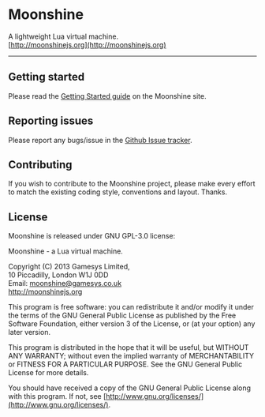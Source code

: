 # Moonshine
A lightweight Lua virtual machine.  
[http://moonshinejs.org](http://moonshinejs.org)

---

## Getting started

Please read the [Getting Started guide](http://moonshinejs.org/getting-started) on the Moonshine site.


## Reporting issues

Please report any bugs/issue in the [Github Issue tracker](https://github.com/gamesys/moonshine/issues).


## Contributing

If you wish to contribute to the Moonshine project, please make every effort to match the existing coding style, conventions and layout. Thanks.


## License

Moonshine is released under GNU GPL-3.0 license:

Moonshine - a Lua virtual machine.

Copyright (C) 2013 Gamesys Limited,  
10 Piccadilly, London W1J 0DD  
Email: moonshine@gamesys.co.uk  
http://moonshinejs.org

This program is free software: you can redistribute it and/or modify
it under the terms of the GNU General Public License as published by
the Free Software Foundation, either version 3 of the License, or
(at your option) any later version.

This program is distributed in the hope that it will be useful,
but WITHOUT ANY WARRANTY; without even the implied warranty of
MERCHANTABILITY or FITNESS FOR A PARTICULAR PURPOSE.  See the
GNU General Public License for more details.

You should have received a copy of the GNU General Public License
along with this program.  If not, see [http://www.gnu.org/licenses/](http://www.gnu.org/licenses/).
